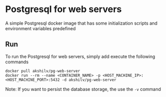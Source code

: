 # Postgresql for web servers
A simple Postgresql docker image that has some initialization scripts and environment variables predefined

## Run
To run the Postgresql for web servers, simply add execute the following commands
```
docker pull akshilv/pg-web-server
docker run --rm --name <CONTAINER_NAME> -p <HOST_MACHINE_IP>:<HOST_MACHINE_PORT>:5432 -d akshilv/pg-web-server
```
Note: If you want to persist the database storage, the use the `-v` command